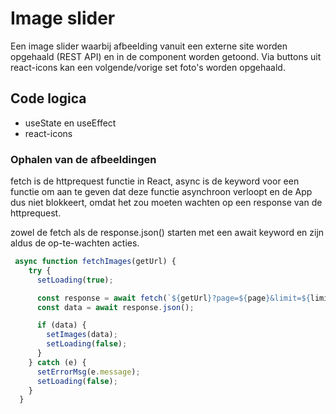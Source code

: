 # Image slider 

Een image slider waarbij afbeelding vanuit een externe site worden opgehaald (REST API) en in de component worden getoond. Via buttons uit react-icons kan een volgende/vorige set foto's worden opgehaald.

## Code logica

- useState en useEffect
- react-icons

### Ophalen van de afbeeldingen

fetch is de httprequest functie in React, async is de keyword voor een functie om aan te geven dat deze functie asynchroon verloopt en de App dus niet blokkeert, omdat het zou moeten wachten op een response van de httprequest.

zowel de fetch als de response.json() starten met een await keyword en zijn aldus de op-te-wachten acties.

``` jsx
 async function fetchImages(getUrl) {
    try {
      setLoading(true);

      const response = await fetch(`${getUrl}?page=${page}&limit=${limit}`);
      const data = await response.json();

      if (data) {
        setImages(data);
        setLoading(false);
      }
    } catch (e) {
      setErrorMsg(e.message);
      setLoading(false);
    }
  }
  ```
